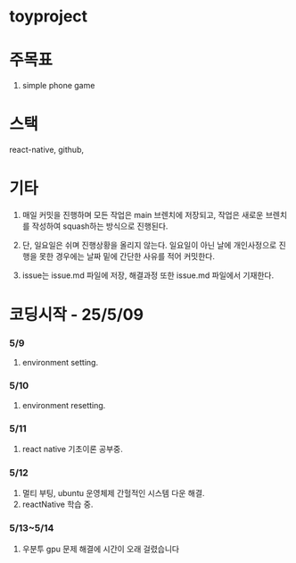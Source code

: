 # toyproject

# 주목표

1. simple phone game

# 스택

react-native, github,

# 기타

1. 매일 커밋을 진행하며 모든 작업은 main 브렌치에 저장되고, 작업은 새로운 브렌치를 작성하여 squash하는 방식으로 진행된다.

2. 단, 일요일은 쉬며 진행상황을 올리지 않는다. 일요일이 아닌 날에 개인사정으로 진행을 못한 경우에는 날짜 밑에 간단한 사유를 적어 커밋한다.

3. issue는 issue.md 파일에 저장, 해결과정 또한 issue.md 파일에서 기재한다.

# 코딩시작 - 25/5/09

### 5/9

1. environment setting.

### 5/10

1. environment resetting.

### 5/11

1. react native 기초이론 공부중.

### 5/12

1. 멀티 부팅, ubuntu 운영체제 간헐적인 시스템 다운 해결.
2. reactNative 학습 중.

### 5/13~5/14

1. 우분투 gpu 문제 해결에 시간이 오래 걸렸습니다